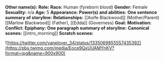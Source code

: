 **Other name(s):** 
**Role:** 
**Race:** Human (fyreborn blood)
**Gender:** Female
**Sexuality:** n/a
**Age:** 5
**Appearance:** 
**Power(s) and abilities:** 
**One sentence summary of storyline:** 
**Relationships:** [[Aoife Blackwood]] (Mother/Parent) [[Marlow Blackwood]] (Father), [[Edda]] (Governess)
**Goal:** 
**Motivation:** 
**Conflict:** 
**Epiphany:** 
**One paragraph summary of storyline:** 
**Canonical scenes:** [[intro_morning]]
**Scratch scenes:** 

![https://twitter.com/vanelover_34/status/1335069855557435392](https://pbs.twimg.com/media/Eoce9QxUUAMYnKV?format=jpg&name=900x900)